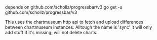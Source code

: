 depends on github.com/schollz/progressbar/v3
go get -u github.com/schollz/progressbar/v3

This uses the chartmuseum http api to fetch and upload differences between chartmuseum instances.
Alltough the name is 'sync' it will only add stuff if it's missing, will not delete charts.
